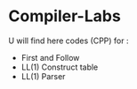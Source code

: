# Compiler-Labs

U will find here codes (CPP) for :

- First and Follow 
- LL(1) Construct table
- LL(1) Parser

